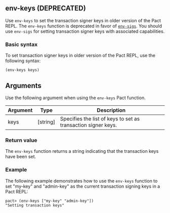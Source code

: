 ## env-keys (DEPRECATED)

Use `env-keys` to set the transaction signer keys in older version of the Pact REPL.
The `env-keys` function is deprecated in favor of [`env-sigs`](/reference/functions/repl-only-functions#env-sigsh-2100297054). 
You should use `env-sigs` for setting transaction signer keys with associated capabilities.

### Basic syntax

To set transaction signer keys in older version of the Pact REPL, use the following syntax:

```pact
(env-keys keys)
```

## Arguments

Use the following argument when using the `env-keys` Pact function.

| Argument | Type     | Description                                                  |
|----------|----------|--------------------------------------------------------------|
| keys     | [string] | Specifies the list of keys to set as transaction signer keys. |

### Return value

The `env-keys` function returns a string indicating that the transaction keys have been set.

### Example

The following example demonstrates how to use the `env-keys` function to set "my-key" and "admin-key" as the current transaction signing keys in a Pact REPL:

```pact
pact> (env-keys ["my-key" "admin-key"])
"Setting transaction keys"
```
